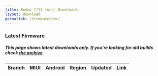 ```yaml
---
title: Redmi 7/Y3 (onc) Downloads
layout: download
permalink: /firmware/onc/
---
```


### Latest Firmware
##### This page shows latest downloads only. If you're looking for old builds check [the archive](/archive/firmware/onc/)


<div class="table-responsive-md" style="margin-top: 25px;">
<table id="firmware" class="compact table table-striped table-hover table-sm">
    <thead class="thead-dark">
        <tr>
            <th>Branch</th>
            <th>MIUI</th>
            <th>Android</th>
            <th>Region</th>
            <th>Updated</th>
            <th>Link</th>
        </tr>
    </thead>
    <script>loadFirmwareDownloads('onc', 'latest')</script>
</table>
</div>

